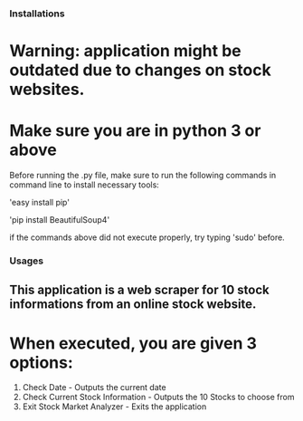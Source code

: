 ### Installations

# Warning: application might be outdated due to changes on stock websites.

# **Make sure you are in python 3 or above**

Before running the .py file, make sure to run the following commands in command line to install necessary tools:

'easy install pip'

'pip install BeautifulSoup4'

if the commands above did not execute properly, try typing 'sudo' before.

### Usages

## This application is a web scraper for 10 stock informations from an online stock website.

# When executed, you are given 3 options:

1. Check Date - Outputs the current date
2. Check Current Stock Information - Outputs the 10 Stocks to choose from
3. Exit Stock Market Analyzer - Exits the application



  
